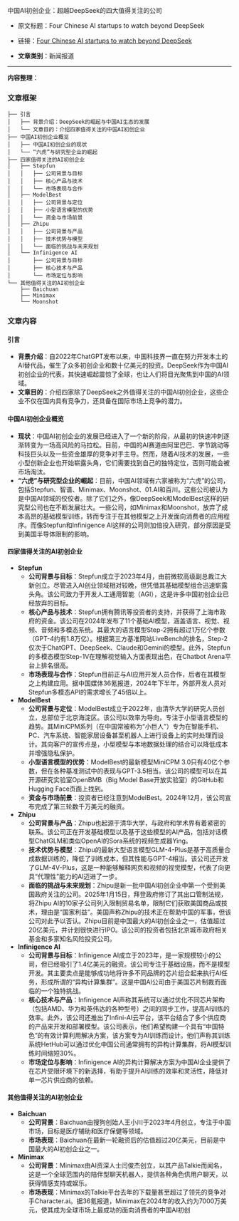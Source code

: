 中国AI初创企业：超越DeepSeek的四大值得关注的公司  
- 原文标题：Four Chinese AI startups to watch beyond DeepSeek  
- 链接：[Four Chinese AI startups to watch beyond DeepSeek](https://www.technologyreview.com/2025/02/04/1110942/four-chinese-ai-startups-deepseek/?utm_source=Twitter&utm_campaign=site_visitor.unpaid.engagement&utm_medium=tr_social)  

- **文章类别**：新闻报道  

---

**内容整理**：

### 文章框架
```
├── 引言
│   ├── 背景介绍：DeepSeek的崛起与中国AI生态的发展
│   └── 文章目的：介绍四家值得关注的中国AI初创企业
├── 中国AI初创企业概览
│   ├── 中国AI初创企业的现状
│   └── “六虎”与研究型企业的崛起
├── 四家值得关注的AI初创企业
│   ├── Stepfun
│   │   ├── 公司背景与目标
│   │   ├── 核心产品与技术
│   │   └── 市场表现与合作
│   ├── ModelBest
│   │   ├── 公司背景与定位
│   │   ├── 小型语言模型的优势
│   │   └── 资金与市场前景
│   ├── Zhipu
│   │   ├── 公司背景与产品
│   │   ├── 技术优势与模型
│   │   └── 面临的挑战与未来规划
│   └── Infinigence AI
│       ├── 公司背景与目标
│       ├── 核心技术与产品
│       └── 市场定位与影响
└── 其他值得关注的AI初创企业
    ├── Baichuan
    ├── Minimax
    └── Moonshot
```

### 文章内容

#### 引言
- **背景介绍**：自2022年ChatGPT发布以来，中国科技界一直在努力开发本土的AI替代品，催生了众多初创企业和数十亿美元的投资。DeepSeek作为中国AI初创企业的代表，其快速崛起震惊了全球，也让人们将目光聚焦到中国的AI领域。
- **文章目的**：介绍四家除了DeepSeek之外值得关注的中国AI初创企业，这些企业不仅在国内具有竞争力，还具备在国际市场上竞争的潜力。

#### 中国AI初创企业概览
- **现状**：中国AI初创企业的发展已经进入了一个新的阶段，从最初的快速冲刺逐渐转变为一场高风险的马拉松。目前，中国的AI赛道由阿里巴巴、字节跳动等科技巨头以及一些资金雄厚的竞争对手主导。然而，随着AI技术的发展，一些小型创新企业也开始崭露头角，它们需要找到自己的独特定位，否则可能会被市场淘汰。
- **“六虎”与研究型企业的崛起**：目前，中国AI领域有六家被称为“六虎”的公司，包括Stepfun、智谱、Minimax、Moonshot、01.AI和百川。这些公司被认为是中国AI领域的佼佼者。除了它们之外，像DeepSeek和ModelBest这样的研究型公司也在不断发展壮大。一些公司，如Minimax和Moonshot，放弃了成本高昂的基础模型训练，转而专注于在其他模型之上开发面向消费者的应用程序。而像Stepfun和Infinigence AI这样的公司则加倍投入研究，部分原因是受到美国半导体限制的影响。

#### 四家值得关注的AI初创企业
- **Stepfun**
  - **公司背景与目标**：Stepfun成立于2023年4月，由前微软高级副总裁江大新创立。尽管进入AI创业领域相对较晚，但凭借其基础模型组合迅速崭露头角。该公司致力于开发人工通用智能（AGI），这是许多中国初创企业已经放弃的目标。
  - **核心产品与技术**：Stepfun拥有腾讯等投资者的支持，并获得了上海市政府的资金。该公司在2024年发布了11个基础AI模型，涵盖语言、视觉、视频、音频和多模态系统。其最大的语言模型Step-2拥有超过1万亿个参数（GPT-4约有1.8万亿）。根据第三方基准网站LiveBench的排名，Step-2仅次于ChatGPT、DeepSeek、Claude和Gemini的模型。此外，Stepfun的多模态模型Step-1V在理解视觉输入方面表现出色，在Chatbot Arena平台上排名很高。
  - **市场表现与合作**：Stepfun目前正与AI应用开发人员合作，后者在其模型之上构建应用。据中国媒体36氪报道，2024年下半年，外部开发人员对Stepfun多模态API的需求增长了45倍以上。
- **ModelBest**
  - **公司背景与定位**：ModelBest成立于2022年，由清华大学的研究人员创立，总部位于北京海淀区。该公司以效率为导向，专注于小型语言模型的趋势。其MiniCPM系列（在中国常被称为“小巨人”）专为在智能手机、PC、汽车系统、智能家居设备甚至机器人上进行设备上的实时处理而设计。其向客户的宣传点是，小型模型与本地数据处理的结合可以降低成本并增强隐私保护。
  - **小型语言模型的优势**：ModelBest的最新模型MiniCPM 3.0只有40亿个参数，但在各种基准测试中的表现与GPT-3.5相当。该公司的模型可以在其开源研究实验室OpenBMB（Big Model Base开放实验室）的GitHub和Hugging Face页面上找到。
  - **资金与市场前景**：投资者已经注意到ModelBest。2024年12月，该公司宣布完成了第三轮数千万美元的融资。
- **Zhipu**
  - **公司背景与产品**：Zhipu也起源于清华大学，与政府和学术界有着紧密的联系。该公司正在开发基础模型以及基于这些模型的AI产品，包括对话模型ChatGLM和类似OpenAI的Sora系统的视频生成器Ying。
  - **技术优势与模型**：Zhipu的最新大型语言模型GLM-4-Plus是基于高质量合成数据训练的，降低了训练成本，但其性能与GPT-4相当。该公司还开发了GLM-4V-Plus，这是一种能够解释网页和视频的视觉模型，代表了向更具“代理性”能力的AI迈进了一步。
  - **面临的挑战与未来规划**：Zhipu是新一批中国AI初创企业中第一个受到美国政府关注的公司。2025年1月15日，拜登政府修订了其出口管制法规，将Zhipu AI的10家子公司列入限制贸易名单，限制它们获取美国商品或技术，理由是“国家利益”。美国声称Zhipu的技术正在帮助中国的军事，但该公司对此予以否认。Zhipu目前是中国最大的AI初创企业之一，估值超过20亿美元，并计划很快进行IPO。该公司的投资者包括北京城市政府相关基金和多家知名风险投资公司。
- **Infinigence AI**
  - **公司背景与目标**：Infinigence AI成立于2023年，是一家规模较小的公司，但已经吸引了1.4亿美元的融资。该公司专注于基础设施，而不是模型开发。其主要卖点是能够成功地将许多不同品牌的芯片组合起来执行AI任务，形成所谓的“异构计算集群”。这是中国AI公司由于美国芯片制裁而面临的一个独特挑战。
  - **核心技术与产品**：Infinigence AI声称其系统可以通过优化不同芯片架构（包括AMD、华为和英伟达的各种型号）之间的同步工作，提高AI训练的效率。此外，该公司还推出了Infini-AI云平台，该平台结合了多个供应商的产品来开发和部署模型。该公司表示，他们希望构建一个具有“中国特色”的有效计算利用解决方案，该方案专为AI训练而设计。他们声称其训练系统HetHub可以通过优化中国公司通常拥有的异构计算集群，将AI模型训练时间缩短30%。
  - **市场定位与影响**：Infinigence AI的异构计算解决方案为中国AI企业提供了在芯片受限环境下的新选择，有助于提升AI训练的效率和灵活性，降低对单一芯片供应商的依赖。

#### 其他值得关注的AI初创企业
- **Baichuan**
  - **公司背景**：Baichuan由搜狗创始人王小川于2023年4月创立，专注于中国市场，目标是医疗辅助和医疗保健等领域。
  - **市场表现**：Baichuan在最新一轮融资后的估值超过20亿美元，目前是中国最大的AI初创企业之一。
- **Minimax**
  - **公司背景**：Minimax由AI资深人士闫俊杰创立，以其产品Talkie而闻名，这是一个全球范围内的陪伴型聊天机器人，提供各种角色供用户聊天，以获得情感支持或娱乐。
  - **市场表现**：Minimax的Talkie平台去年的下载量甚至超过了领先的竞争对手Character.ai。据36氪报道，Minimax在2024年的收入约为7000万美元，使其成为全球市场上最成功的面向消费者的中国AI初创